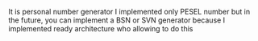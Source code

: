 It is personal number generator 
I implemented only PESEL number
 but in the future, you can implement a BSN or SVN generator because I implemented ready architecture who allowing to do this
